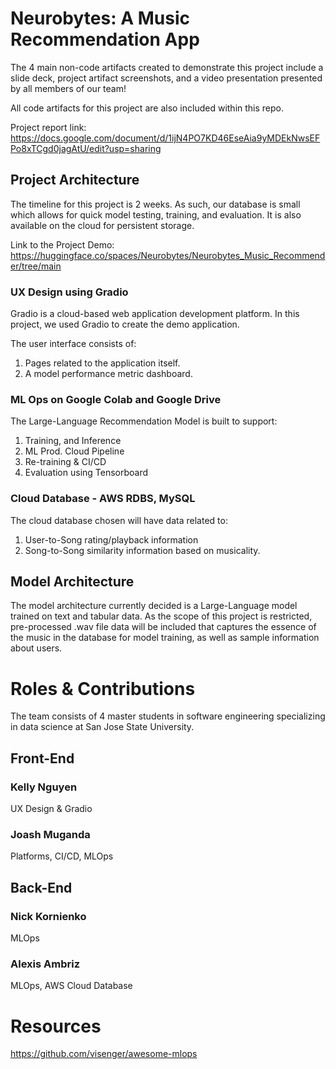 # Neurobytes: A Music Recommendation App

The 4 main non-code artifacts created to demonstrate this project include a slide deck, project artifact screenshots, and a video presentation presented by all members of our team!


All code artifacts for this project are also included within this repo. 

Project report link: https://docs.google.com/document/d/1ijN4PO7KD46EseAia9yMDEkNwsEFPo8xTCgd0jagAtU/edit?usp=sharing


## Project Architecture
The timeline for this project is 2 weeks. As such, our database is small which allows for quick model testing, training, and evaluation. It is also available on the cloud for persistent storage.

Link to the Project Demo: https://huggingface.co/spaces/Neurobytes/Neurobytes_Music_Recommender/tree/main

### UX Design using Gradio
Gradio is a cloud-based web application development platform. In this project, we used Gradio to create the demo application.

The user interface consists of:

1. Pages related to the application itself.
2. A model performance metric dashboard.


### ML Ops on Google Colab and Google Drive

The Large-Language Recommendation Model is built to support: 

1. Training, and Inference
2. ML Prod. Cloud Pipeline
3. Re-training & CI/CD
4. Evaluation using Tensorboard

### Cloud Database - AWS RDBS, MySQL

The cloud database chosen will have data related to:

1. User-to-Song rating/playback information
2. Song-to-Song similarity information based on musicality.


## Model Architecture

The model architecture currently decided is a Large-Language model trained on text and tabular data. As the scope of this project is restricted, pre-processed .wav file data will be included that captures the essence of the music in the database for model training, as well as sample information about users.


# Roles & Contributions
The team consists of 4  master students in software engineering specializing in data science at San Jose State University.
## Front-End
### Kelly Nguyen
UX Design & Gradio

### Joash Muganda
Platforms, CI/CD, MLOps

## Back-End 
### Nick Kornienko
MLOps

### Alexis Ambriz
MLOps, AWS Cloud Database

# Resources

https://github.com/visenger/awesome-mlops
